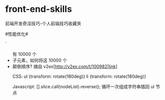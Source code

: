 front-end-skills
================

前端开发奇淫技巧-个人前端技巧收藏夹

#性能优化#

`<ul>有 10000 个<li>子元素，如何将这 10000 个<li>颠倒顺序? 摘自 v2ex[http://v2ex.com/t/100982|link]

CSS:
    ul {transform: rotate(180deg)} 
    li {transform: rotate(180deg)}
    
Javascript:
    [].slice.call(nodeList).reverse(); 循环一次组成字符串插回 ul 节点
